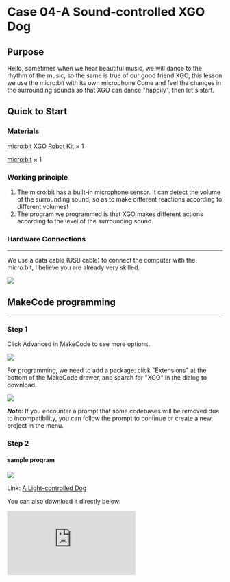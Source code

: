 ﻿---
sidebar_position: 11
sidebar_label: Case 04 - A Sound-controlled XGO Dog
---

# Case 04-A Sound-controlled XGO Dog

## Purpose

Hello, sometimes when we hear beautiful music, we will dance to the rhythm of the music, so the same is true of our good friend XGO, this lesson we use the micro:bit with its own microphone Come and feel the changes in the surrounding sounds so that XGO can dance "happily", then let's start.

## Quick to Start

### Materials

[micro:bit XGO Robot Kit](https://www.elecfreaks.com/micro-bit-xgo-robot-kit.html) × 1

[micro:bit](https://www.elecfreaks.com/bbc-micro-bit-board-for-coding-programming-microbit.html) × 1

### Working principle

1. The micro:bit has a built-in microphone sensor. It can detect the volume of the surrounding sound, so as to make different reactions according to different volumes!
2. The program we programmed is that XGO makes different actions according to the level of the surrounding sound.

### Hardware Connections
---
We use a data cable (USB cable) to connect the computer with the micro:bit, I believe you are already very skilled.

![](https://wiki-media-ef.oss-cn-hongkong.aliyuncs.com//images/microbit-xgo-robot-kit-22.png)

## MakeCode programming
---
### Step 1

Click Advanced in MakeCode to see more options.

![](https://wiki-media-ef.oss-cn-hongkong.aliyuncs.com//images/microbit-xgo-robot-kit-10.png)

For programming, we need to add a package: click "Extensions" at the bottom of the MakeCode drawer, and search for "XGO" in the dialog to download.

![](https://wiki-media-ef.oss-cn-hongkong.aliyuncs.com//images/microbit-xgo-robot-kit-11.png)

***Note:*** If you encounter a prompt that some codebases will be removed due to incompatibility, you can follow the prompt to continue or create a new project in the menu.

### Step 2

#### sample program

![](https://wiki-media-ef.oss-cn-hongkong.aliyuncs.com//images/xgo-4-2.png)

Link: [A Light-controlled Dog](https://makecode.microbit.org/_YVJe8eefmbqo)

You can also download it directly below:

<div
    style={{
        position: 'relative',
        paddingBottom: '60%',
        overflow: 'hidden',
    }}
>
    <iframe
        src="https://makecode.microbit.org/_V4YJ2i9LkYoi"
        frameborder="0"
        sandbox="allow-popups allow-forms allow-scripts allow-same-origin"
        style={{
            position: 'absolute',
            width: '100%',
            height: '100%',
        }}
    />
</div>



## FAQ

If XGO doesn't move, please try adjusting the light intensity.

## Exploration

How to give more commands to XGO with light intensity?
